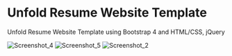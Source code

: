# Unfold Resume Website Template
Unfold Resume Website Template using Bootstrap 4 and HTML/CSS, jQuery

![Screenshot_4](https://user-images.githubusercontent.com/117030576/206891580-38868db8-2ca6-4871-9ba1-b6fbbe081dde.png)
![Screenshot_5](https://user-images.githubusercontent.com/117030576/206891622-ca27bae5-cde2-4456-8786-5cc137811b2d.png)
![Screenshot_2](https://user-images.githubusercontent.com/117030576/206891624-569f1771-d4ef-4b12-b02e-04ed4839113a.png)
